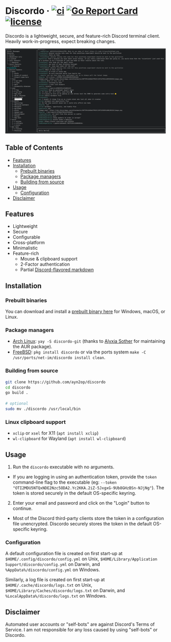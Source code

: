 # Discordo &middot; [![ci](https://github.com/ayn2op/discordo/actions/workflows/ci.yml/badge.svg)](https://github.com/ayn2op/discordo/actions/workflows/ci.yml) [![Go Report Card](https://goreportcard.com/badge/github.com/ayn2op/discordo)](https://goreportcard.com/report/github.com/ayn2op/discordo) [![license](https://img.shields.io/github/license/ayn2op/discordo?logo=github)](https://github.com/ayn2op/discordo/blob/master/LICENSE)

Discordo is a lightweight, secure, and feature-rich Discord terminal client. Heavily work-in-progress, expect breaking changes.

![Preview](.github/preview.png)

## Table of Contents

- [Features](#features)
- [Installation](#installation)
  - [Prebuilt binaries](#prebuilt-binaries)
  - [Package managers](#package-managers)
  - [Building from source](#building-from-source)
- [Usage](#usage)
  - [Configuration](#configuration)
- [Disclaimer](#disclaimer)

## Features

- Lightweight
- Secure
- Configurable
- Cross-platform
- Minimalistic
- Feature-rich
  - Mouse & clipboard support
  - 2-Factor authentication
  - Partial [Discord-flavored markdown](https://support.discord.com/hc/en-us/articles/210298617-Markdown-Text-101-Chat-Formatting-Bold-Italic-Underline-)

## Installation

### Prebuilt binaries

You can download and install a [prebuilt binary here](https://nightly.link/ayn2op/discordo/workflows/ci/main) for Windows, macOS, or Linux.

### Package managers

- [Arch Linux](https://aur.archlinux.org/packages/discordo-git/): `yay -S discordo-git` (thanks to [Alyxia Sother](https://github.com/lexisother) for maintaining the AUR package).
- [FreeBSD](https://www.freshports.org/net-im/discordo): `pkg install discordo` or via the ports system `make -C /usr/ports/net-im/discordo install clean`.

### Building from source

```bash
git clone https://github.com/ayn2op/discordo
cd discordo
go build .

# optional
sudo mv ./discordo /usr/local/bin
```

### Linux clipboard support

- `xclip` or `xsel` for X11 (`apt install xclip`)
- `wl-clipboard` for Wayland (`apt install wl-clipboard`)

## Usage

1. Run the `discordo` executable with no arguments.

- If you are logging in using an authentication token, provide the `token` command-line flag to the executable (eg: `--token "OTI2MDU5NTQxNDE2Nzc5ODA2.Yc2KKA.2iZ-5JxgxG-9Ub8GHzBSn-NJjNg"`). The token is stored securely in the default OS-specific keyring.

2. Enter your email and password and click on the "Login" button to continue.

- Most of the Discord third-party clients store the token in a configuration file unencrypted. Discordo securely stores the token in the default OS-specific keyring.

### Configuration

A default configuration file is created on first start-up at `$HOME/.config/discordo/config.yml` on Unix, `$HOME/Library/Application Support/discordo/config.yml` on Darwin, and `%AppData%/discordo/config.yml` on Windows.

Similarly, a log file is created on first start-up at `$HOME/.cache/discordo/logs.txt` on Unix, `$HOME/Library/Caches/discordo/logs.txt` on Darwin, and `%LocalAppData%/discordo/logs.txt` on Windows.

## Disclaimer

Automated user accounts or "self-bots" are against Discord's Terms of Service. I am not responsible for any loss caused by using "self-bots" or Discordo.
